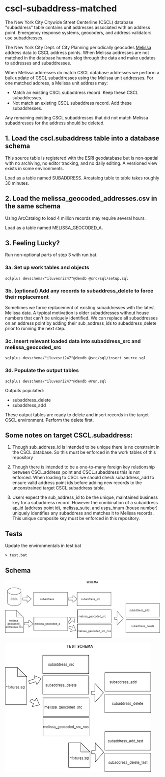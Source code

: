 # cscl-subaddress-matched

The New York City Citywide Street Centerline (CSCL) database "subaddress" table contains unit addresses associated with an address point.  Emergency response systems, geocoders, and address validators use subaddresses.

The New York City Dept. of City Planning periodically geocodes 
[Melissa](https://www.melissa.com/company/about) address data to CSCL address points.  When Melissa addresses are not matched in the database humans slog through the data and make updates to addresses and subaddresses.

When Melissa addresses do match CSCL database addresses we perform a bulk update of CSCL subaddresses using the Melissa unit addresses.  For one matched address, a Melissa unit address may:

* Match an existing CSCL subaddress record.  Keep these CSCL subaddresses.
* Not match an existing CSCL subaddress record.  Add these subaddresses.

Any remaining existing CSCL subaddresses that did not match Melissa subaddresses for the address should be deleted. 


## 1. Load the cscl.subaddress table into a database schema 

This source table is registered with the ESRI geodatabase but is non-spatial with no archiving, no editor tracking, and no daily editing.  A versioned view exists in some environments.

Load as a table named SUBADDRESS.  Arcatalog table to table takes roughly 30 minutes.

## 2. Load the melissa_geocoded_addresses.csv in the same schema 

Using ArcCatalog to load 4 million records may require several hours.

Load as a table named MELISSA_GEOCODED_A.

## 3. Feeling Lucky?  

Run non-optional parts of step 3 with run.bat. 

### 3a. Set up work tables and objects 

```
sqlplus devschema/"iluvesri247"@devdb @src/sql/setup.sql 
```

### 3b. (optional) Add any records to subaddress_delete to force their replacement

 Sometimes we force replacement of existing subaddresses with the latest Melissa data.  A typical motivation is older subaddresses without house numbers that can't be uniquely identified.  We can replace all subaddresses on an address point by adding their sub_address_ids to subaddress_delete prior to running the next step.

### 3c. Insert relevant loaded data into subaddress_src and melissa_geocoded_src

```
sqlplus devschema/"iluvesri247"@devdb @src/sql/insert_source.sql 
```

### 3d. Populate the output tables

```
sqlplus devschema/"iluvesri247"@devdb @run.sql 
```

Outputs populated:

* subaddress_delete
* subaddress_add

These output tables are ready to delete and insert records in the target CSCL
environment. Perform the delete first.

## Some notes on target CSCL.subaddress:

1. Though sub_address_id is intended to be unique there is no constraint in the CSCL database. So this must be enforced in the work tables of this repository

2. Though there is intended to be a one-to-many foreign key relationship between CSCL.address_point and CSCL.subaddress this is not enforced. When loading to CSCL we should check subaddress_add to ensure valid address point ids before adding new records to the unconstrained target CSCL.subaddress table.

3. Users expect the sub_address_id to be the unique, maintained business key for a subaddress record.  However the combination of a subaddress ap_id (address point id), melissa_suite, and usps_hnum (house number) uniquely identifies any subaddress and matches it to Melissa records.  This unique composite key must be enforced in this repository.

## Tests

Update the environmentals in test.bat
```bat
> test.bat
```

## Schema

![schema diagram png](https://github.com/mattyschell/cscl-subaddress-matched/blob/main/doc/schema.png?raw=true)

![test schema diagram png](https://github.com/mattyschell/cscl-subaddress-matched/blob/main/doc/test_schema.png?raw=true)






 